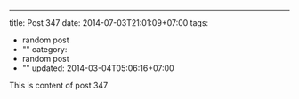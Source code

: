 ---
title: Post 347
date: 2014-07-03T21:01:09+07:00
tags:
  - random post
  - ""
category:
  - random post
  - ""
updated: 2014-03-04T05:06:16+07:00

This is content of post 347